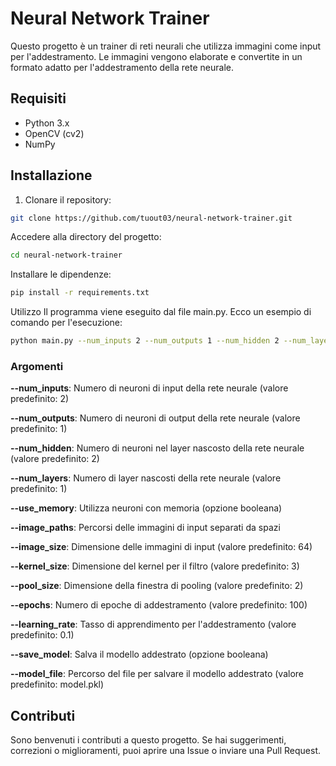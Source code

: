 # Neural Network Trainer

Questo progetto è un trainer di reti neurali che utilizza immagini come input per l'addestramento. Le immagini vengono elaborate e convertite in un formato adatto per l'addestramento della rete neurale.

## Requisiti

- Python 3.x
- OpenCV (cv2)
- NumPy

## Installazione

1. Clonare il repository:

```bash
git clone https://github.com/tuout03/neural-network-trainer.git
```

Accedere alla directory del progetto:
```bash
cd neural-network-trainer
```
Installare le dipendenze:
```bash
pip install -r requirements.txt
```
Utilizzo
Il programma viene eseguito dal file main.py. Ecco un esempio di comando per l'esecuzione:

```bash
python main.py --num_inputs 2 --num_outputs 1 --num_hidden 2 --num_layers 1 --use_memory --image_paths path1.jpg path2.jpg --image_size 64 --kernel_size 3 --pool_size 2 --epochs 100 --learning_rate 0.1 --save_model --model_file model.pkl
```
### Argomenti

**--num_inputs**: Numero di neuroni di input della rete neurale (valore predefinito: 2)

**--num_outputs**: Numero di neuroni di output della rete neurale (valore predefinito: 1)

**--num_hidden**: Numero di neuroni nel layer nascosto della rete neurale (valore predefinito: 2)

**--num_layers**: Numero di layer nascosti della rete neurale (valore predefinito: 1)

**--use_memory**: Utilizza neuroni con memoria (opzione booleana)

**--image_paths**: Percorsi delle immagini di input separati da spazi

**--image_size**: Dimensione delle immagini di input (valore predefinito: 64)

**--kernel_size**: Dimensione del kernel per il filtro (valore predefinito: 3)

**--pool_size**: Dimensione della finestra di pooling (valore predefinito: 2)

**--epochs**: Numero di epoche di addestramento (valore predefinito: 100)

**--learning_rate**: Tasso di apprendimento per l'addestramento (valore predefinito: 0.1)

**--save_model**: Salva il modello addestrato (opzione booleana)

**--model_file**: Percorso del file per salvare il modello addestrato (valore predefinito: model.pkl)

## Contributi
Sono benvenuti i contributi a questo progetto. Se hai suggerimenti, correzioni o miglioramenti, puoi aprire una Issue o inviare una Pull Request.
